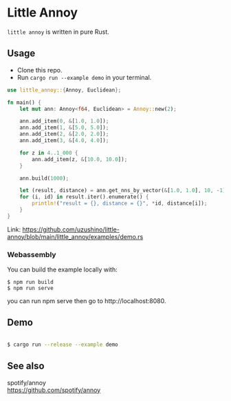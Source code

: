# Little Annoy

`little annoy` is written in pure Rust.

## Usage

- Clone this repo.
- Run `cargo run --example demo` in your terminal.

```rust
use little_annoy::{Annoy, Euclidean};

fn main() {
    let mut ann: Annoy<f64, Euclidean> = Annoy::new(2);

    ann.add_item(0, &[1.0, 1.0]);
    ann.add_item(1, &[5.0, 5.0]);
    ann.add_item(2, &[2.0, 2.0]);
    ann.add_item(3, &[4.0, 4.0]);

    for z in 4..1_000 {
        ann.add_item(z, &[10.0, 10.0]);
    }

    ann.build(1000);

    let (result, distance) = ann.get_nns_by_vector(&[1.0, 1.0], 10, -1);
    for (i, id) in result.iter().enumerate() {
        println!("result = {}, distance = {}", *id, distance[i]);
    }
}
```

Link: https://github.com/uzushino/little-annoy/blob/main/little_annoy/examples/demo.rs

### Webassembly

You can build the example locally with:

```
$ npm run build
$ npm run serve
```

you can run npm serve then go to http://localhost:8080.

## Demo

```bash

$ cargo run --release --example demo

```

## See also

spotify/annoy  
https://github.com/spotify/annoy
